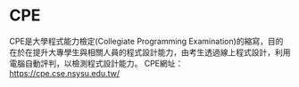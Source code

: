 # CPE
CPE是大學程式能力檢定(Collegiate Programming Examination)的縮寫，目的在於在提升大專學生與相關人員的程式設計能力，由考生透過線上程式設計，利用電腦自動評判，以檢測程式設計能力。
CPE網址：https://cpe.cse.nsysu.edu.tw/
